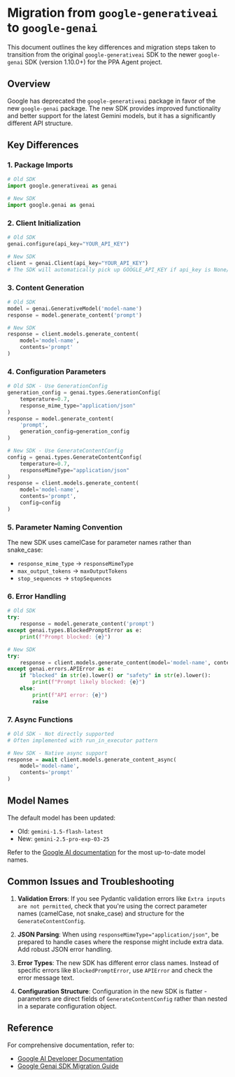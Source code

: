 # Migration from `google-generativeai` to `google-genai`

This document outlines the key differences and migration steps taken to transition from the original `google-generativeai` SDK to the newer `google-genai` SDK (version 1.10.0+) for the PPA Agent project.

## Overview

Google has deprecated the `google-generativeai` package in favor of the new `google-genai` package. The new SDK provides improved functionality and better support for the latest Gemini models, but it has a significantly different API structure.

## Key Differences

### 1. Package Imports

```python
# Old SDK
import google.generativeai as genai

# New SDK
import google.genai as genai
```

### 2. Client Initialization

```python
# Old SDK
genai.configure(api_key="YOUR_API_KEY")

# New SDK
client = genai.Client(api_key="YOUR_API_KEY")
# The SDK will automatically pick up GOOGLE_API_KEY if api_key is None/empty
```

### 3. Content Generation

```python
# Old SDK
model = genai.GenerativeModel('model-name')
response = model.generate_content('prompt')

# New SDK
response = client.models.generate_content(
    model='model-name',
    contents='prompt'
)
```

### 4. Configuration Parameters

```python
# Old SDK - Use GenerationConfig
generation_config = genai.types.GenerationConfig(
    temperature=0.7,
    response_mime_type="application/json"
)
response = model.generate_content(
    'prompt',
    generation_config=generation_config
)

# New SDK - Use GenerateContentConfig
config = genai.types.GenerateContentConfig(
    temperature=0.7,
    responseMimeType="application/json"
)
response = client.models.generate_content(
    model='model-name',
    contents='prompt',
    config=config
)
```

### 5. Parameter Naming Convention

The new SDK uses camelCase for parameter names rather than snake_case:

- `response_mime_type` → `responseMimeType`
- `max_output_tokens` → `maxOutputTokens`
- `stop_sequences` → `stopSequences`

### 6. Error Handling

```python
# Old SDK
try:
    response = model.generate_content('prompt')
except genai.types.BlockedPromptError as e:
    print(f"Prompt blocked: {e}")

# New SDK
try:
    response = client.models.generate_content(model='model-name', contents='prompt')
except genai.errors.APIError as e:
    if "blocked" in str(e).lower() or "safety" in str(e).lower():
        print(f"Prompt likely blocked: {e}")
    else:
        print(f"API error: {e}")
        raise
```

### 7. Async Functions

```python
# Old SDK - Not directly supported
# Often implemented with run_in_executor pattern

# New SDK - Native async support
response = await client.models.generate_content_async(
    model='model-name',
    contents='prompt'
)
```

## Model Names

The default model has been updated:
- Old: `gemini-1.5-flash-latest`
- New: `gemini-2.5-pro-exp-03-25`

Refer to the [Google AI documentation](https://ai.google.dev/models) for the most up-to-date model names.

## Common Issues and Troubleshooting

1. **Validation Errors**: If you see Pydantic validation errors like `Extra inputs are not permitted`, check that you're using the correct parameter names (camelCase, not snake_case) and structure for the `GenerateContentConfig`.

2. **JSON Parsing**: When using `responseMimeType="application/json"`, be prepared to handle cases where the response might include extra data. Add robust JSON error handling.

3. **Error Types**: The new SDK has different error class names. Instead of specific errors like `BlockedPromptError`, use `APIError` and check the error message text.

4. **Configuration Structure**: Configuration in the new SDK is flatter - parameters are direct fields of `GenerateContentConfig` rather than nested in a separate configuration object.

## Reference

For comprehensive documentation, refer to:
- [Google AI Developer Documentation](https://ai.google.dev/)
- [Google Genai SDK Migration Guide](https://ai.google.dev/gemini-api/docs/migrate#python)
